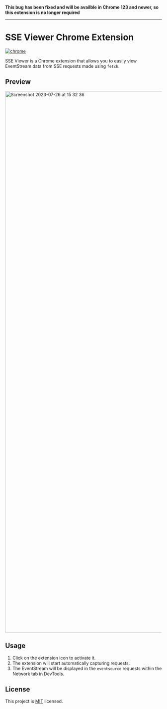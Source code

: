 **This bug has been fixed and will be availble in Chrome 123 and newer, so this extension is no longer required**

----
# SSE Viewer Chrome Extension

[![chrome](https://github-production-user-asset-6210df.s3.amazonaws.com/18044730/257728699-b3e38347-355e-4f13-9040-30b929f40f89.png)](https://chrome.google.com/webstore/detail/sse-viewer/pkofiecpdokojdgoccnbfplkphbmppaf)

SSE Viewer is a Chrome extension that allows you to easily view EventStream data from SSE requests made using `fetch`.

## Preview
<img width="1735" alt="Screenshot 2023-07-26 at 15 32 36" src="https://github.com/maltoze/sse-viewer/assets/18044730/cf7401f9-1ccf-4905-92f9-5f811a306c9d">

## Usage
1. Click on the extension icon to activate it. 
2. The extension will start automatically capturing requests.
3. The EventStream will be displayed in the `eventsource` requests within the Network tab in DevTools.

## License
This project is [MIT](https://github.com/maltoze/sse-viewer/blob/master/LICENSE) licensed.

